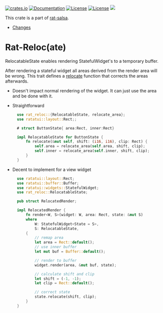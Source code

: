 [![crates.io](https://img.shields.io/crates/v/rat-reloc.svg)](https://crates.io/crates/rat-reloc)
[![Documentation](https://docs.rs/rat-reloc/badge.svg)](https://docs.rs/rat-reloc)
[![License](https://img.shields.io/badge/license-MIT-blue.svg)](https://opensource.org/licenses/MIT)
[![License](https://img.shields.io/badge/license-APACHE-blue.svg)](https://www.apache.org/licenses/LICENSE-2.0)
![](https://tokei.rs/b1/github/thscharler/rat-reloc)

This crate is a part of [rat-salsa][refRatSalsa].

* [Changes](https://github.com/thscharler/rat-reloc/blob/master/changes.md)

# Rat-Reloc(ate)

RelocatableState enables rendering StatefulWidget's to a temporary buffer.

After rendering a stateful widget all areas derived from the
render area will be wrong. This trait defines a
[relocate](RelocatableState::relocate) function that corrects
the areas afterwards.

* Doesn't impact normal rendering of the widget.
  It can just use the area and be done with it.

* Straightforward

    ```rust
      use rat_reloc::{RelocatableState, relocate_area};
      use ratatui::layout::Rect;;

      # struct ButtonState{ area:Rect, inner:Rect}

      impl RelocatableState for ButtonState {
          fn relocate(&mut self, shift: (i16, i16), clip: Rect) {
              self.area = relocate_area(self.area, shift, clip);
              self.inner = relocate_area(self.inner, shift, clip);
          }
      }
    ```
* Decent to implement for a view widget

    ```rust
      use ratatui::layout::Rect;
      use ratatui::buffer::Buffer;
      use ratatui::widgets::StatefulWidget;
      use rat_reloc::RelocatableState;

      pub struct RelocatedRender;

      impl RelocatedRender {
          fn render<W, S>(widget: W, area: Rect, state: &mut S)
          where
              W: StatefulWidget<State = S>,
              S: RelocatableState,
          {
              // remap area
              let area = Rect::default();
              // use inner buffer
              let mut buf = Buffer::default();

              // render to buffer
              widget.render(area, &mut buf, state);

              // calculate shift and clip
              let shift = (-1, -1);
              let clip = Rect::default();

              // correct state
              state.relocate(shift, clip);
          }
      }
    ```

[refRatSalsa]: https://docs.rs/rat-salsa/latest/rat_salsa/

